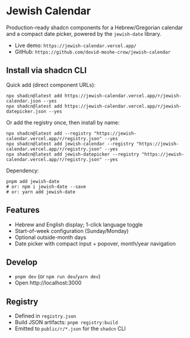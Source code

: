 # Jewish Calendar

Production-ready shadcn components for a Hebrew/Gregorian calendar and a compact date picker, powered by the `jewish-date` library.

- Live demo: `https://jewish-calendar.vercel.app/`
- GitHub: `https://github.com/dovid-moshe-crow/jewish-calendar`

## Install via shadcn CLI

Quick add (direct component URLs):

```
npx shadcn@latest add https://jewish-calendar.vercel.app/r/jewish-calendar.json --yes
npx shadcn@latest add https://jewish-calendar.vercel.app/r/jewish-datepicker.json --yes
```

Or add the registry once, then install by name:

```
npx shadcn@latest add --registry "https://jewish-calendar.vercel.app/r/registry.json" --yes
npx shadcn@latest add jewish-calendar --registry "https://jewish-calendar.vercel.app/r/registry.json" --yes
npx shadcn@latest add jewish-datepicker --registry "https://jewish-calendar.vercel.app/r/registry.json" --yes
```

Dependency:

```
pnpm add jewish-date
# or: npm i jewish-date --save
# or: yarn add jewish-date
```

## Features

- Hebrew and English display; 1-click language toggle
- Start-of-week configuration (Sunday/Monday)
- Optional outside-month days
- Date picker with compact input + popover, month/year navigation

## Develop

- `pnpm dev` (or `npm run dev`/`yarn dev`)
- Open http://localhost:3000

## Registry

- Defined in `registry.json`
- Build JSON artifacts: `pnpm registry:build`
- Emitted to `public/r/*.json` for the `shadcn` CLI
